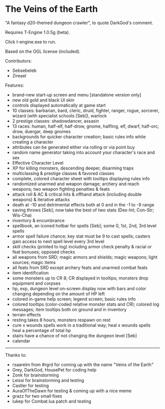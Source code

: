 The Veins of the Earth
=========

"A fantasy d20-themed dungeon crawler", to quote DarkGod's comment.

Requires T-Engine 1.0.5g (beta).

Click t-engine.exe to run.

Based on the OGL license (included).

Contributors:
- Sebsebeleb
- Zireael

Features:
- brand-new start-up screen and menu [standalone version only]
- new old gold and black UI skin
- controls displayed automatically at game start
- 10 classes: barbarian, bard, cleric, druid, fighter, ranger, rogue, sorcerer, wizard (with specialist schools [Seb]), warlock
- 2 prestige classes: shadowdancer, assasin
- 13 races: human, half-elf, half-drow, gnome, halfling, elf, dwarf, half-orc; drow, duergar, deep gnomes
- backgrounds for quicker character creation; basic rules info while creating a character
- attributes can be generated either via rolling or via point buy
- random name generator taking into account your character's race and sex
- Effective Character Level
- XP for killing monsters, descending deeper, disarming traps
- multiclassing & prestige classes & favored classes
- complete, colored character sheet with tooltips displaying rules info
- randomized unarmed and weapon damage; archery and reach weapons; two weapon fighting penalties & feats
- attack roll & AC & critical hits & offhand attack (including double weapons) & iterative attacks
- death at -10 and detrimental effects both at 0 and in the -1 to -9 range
- saving throws [Seb]; now take the best of two stats (Dex-Int; Con-Str; Wis-Cha)
- inventory & encumbrance
- spellbook, an iconed hotbar for spells [Seb]; some 0, 1st, 2nd, 3rd level spells
- armor spell failure chance; key stat must be 9 to cast spells; casters gain access to next spell level every 3rd level
- skill checks (printed to log) including armor check penalty & racial or feat bonuses; opposed checks
- all weapons from SRD; magic armors and shields; magic weapons; light sources; magic items
- all feats from SRD except archery feats and unarmed combat feats
- item identification
- some monsters up to CR 8; CR displayed in tooltips; monsters drop equipment and corpses
- hp, exp, dungeon level on-screen display now with bars and color changing depending on the amount of HP left
- colored in-game help screen; legend screen; basic rules info
- colored tooltips (color-coded relative monster stats and CR); colored log messages; item tooltips both on ground and in inventory
- terrain effects
- resting takes 8 hours, monsters respawn on rest
- cure x wounds spells work in a traditional way; heal x wounds spells heal a percentage of total hp
- stairs have a chance of not changing the dungeon level [Seb]
- calendar

***
Thanks to:
- rsaarelm from #rgrd for coming up with the name "Veins of the Earth"
- Grey, DarkGod, HousePet for coding help
- Zonk for brainstorming
- Leissi for brainstorming and testing
- Castler for testing
- AuraOfTheDawn for testing & coming up with a nice meme
- grazz for two small fixes
- lukep for Combat.lua patch and testing

